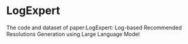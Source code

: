 # LogExpert
The code and dataset of paper:LogExpert: Log-based Recommended Resolutions Generation using Large Language Model
